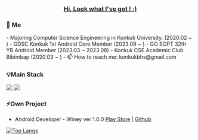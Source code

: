 ###             <div align=center> <u>  Hi, Look what I've got ! :)  </u></div> ###


<h3>👋 Me </h3>  
- Majoring Computer Science Engineering in Konkuk University. (2020.02 ~ )
- GDSC Konkuk 1st Android Core Member (2023.09 ~ )
- GO SOPT 32th YB Android Member (2023.03 ~ 2023.08)
- Konkuk CSE Academic Club Bibimbap (2020.03 ~ )
- 📫 How to reach me: konkukbhs@gmail.com


### 💡Main Stack
   <img src="https://img.shields.io/badge/kotlin-7F52FF?style=for-the-badge&logo=kotlin&logoColor=white"> <img src="https://img.shields.io/badge/Android-3DDC84?style=for-the-badge&logo=Andriod&logoColor=white">

### ⚡Own Project
- Android Developer - Winey ver 1.0.0 [Play Store](https://play.google.com/store/apps/details?id=org.go.sopt.winey&pcampaignid=web_share) | [Github](https://github.com/team-winey/Winey-AOS) 

[![Top Langs](https://github-readme-stats.vercel.app/api/top-langs/?username=sxunea&layout=compact)](https://github.com/sxunea/github-readme-stats)
